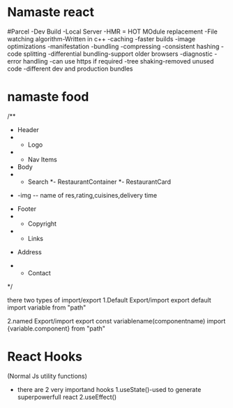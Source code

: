# Namaste react



#Parcel
-Dev Build
-Local Server
-HMR = HOT MOdule replacement
-File watching algorithm-Written in c++
-caching -faster builds
-image optimizations
-manifestation
-bundling
-compressing
-consistent hashing 
-code splitting
-differential bundling-support older browsers
-diagnostic
-error handling
-can use https if required
-tree shaking-removed unused code
-different dev and production bundles

# namaste food
/**
* Header
* - Logo
* - Nav Items
* Body
* - Search
*- RestaurantContainer
*- RestaurantCard
-  -img
--  name of res,rating,cuisines,delivery time
* Footer
* - Copyright
* - Links
- Address
* - Contact

*/

there two types of import/export
1.Default Export/import
 export default <name of variable>   
 import variable from "path"

2.named Export/import
export const variablename(componentname)
import {variable.component} from "path"

# React Hooks
(Normal Js utility functions)
- there are 2 very importand hooks
1.useState()-used to generate superpowerfull react 
2.useEffect()


